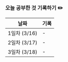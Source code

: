 ### 오늘 공부한 것 기록하기 ✏️
| 날짜 | 기록 |
| --- | --- |
| 1일차 (3/16) | - |
| 2일차 (3/17) | - |
| 3일차 (3/18) | - |